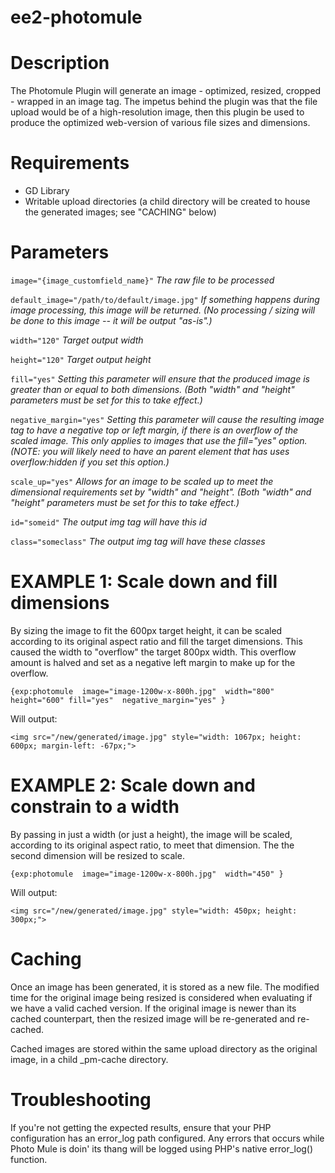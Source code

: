 ee2-photomule
=============

# Description #
The Photomule Plugin will generate an image - optimized, resized, cropped - wrapped in an image tag. The impetus behind the plugin was that the file upload would be of a high-resolution image, then this plugin be used to produce the optimized web-version of various file sizes and dimensions. 


# Requirements #
* GD Library
* Writable upload directories (a child directory will be created to house the generated images; see "CACHING" below)


# Parameters #

`image="{image_customfield_name}"`
*The raw file to be processed*

`default_image="/path/to/default/image.jpg"`
*If something happens during image processing, this image will be returned. (No processing / sizing will be done to this image -- it will be output "as-is".)*

`width="120"`
*Target output width*

`height="120"`
*Target output height*

`fill="yes"`
*Setting this parameter will ensure that the produced image is greater than or equal to both dimensions. (Both "width" and "height" parameters must be set for this to take effect.)*

`negative_margin="yes"`
*Setting this parameter will cause the resulting image tag to have a negative top or left margin, if there is an overflow of the scaled image. This only applies to images that use the fill="yes" option. (NOTE: you will likely need to have an parent element that has uses overflow:hidden if you set this option.)*

`scale_up="yes"`
*Allows for an image to be scaled up to meet the dimensional requirements set by "width" and "height". (Both "width" and "height" parameters must be set for this to take effect.)*

`id="someid"`
*The output img tag will have this id*

`class="someclass"`
*The output img tag will have these classes*


# EXAMPLE 1: Scale down and fill dimensions #
By sizing the image to fit the 600px target height, it can be scaled according to its original aspect ratio and fill the target dimensions. This caused the width to "overflow" the target 800px width. This overflow amount is halved and set as a negative left margin to make up for the overflow. 

`{exp:photomule 
	image="image-1200w-x-800h.jpg" 
	width="800"
	height="600"
	fill="yes" 
	negative_margin="yes"
}`

Will output:

`<img src="/new/generated/image.jpg" style="width: 1067px; height: 600px; margin-left: -67px;">`


# EXAMPLE 2: Scale down and constrain to a width #
By passing in just a width (or just a height), the image will be scaled, according to its original aspect ratio, to meet that dimension. The the second dimension will be resized to scale.

`{exp:photomule 
	image="image-1200w-x-800h.jpg" 
	width="450"
}`

Will output:

`<img src="/new/generated/image.jpg" style="width: 450px; height: 300px;">`


# Caching #
Once an image has been generated, it is stored as a new file. The modified time for the original image being resized is considered when evaluating if we have a valid cached version. If the original image is newer than its cached counterpart, then the resized image will be re-generated and re-cached.

Cached images are stored within the same upload directory as the original image, in a child _pm-cache directory.


# Troubleshooting #
If you're not getting the expected results, ensure that your PHP configuration has an error_log path configured. Any errors that occurs while Photo Mule is doin' its thang will be logged using PHP's native error_log() function.